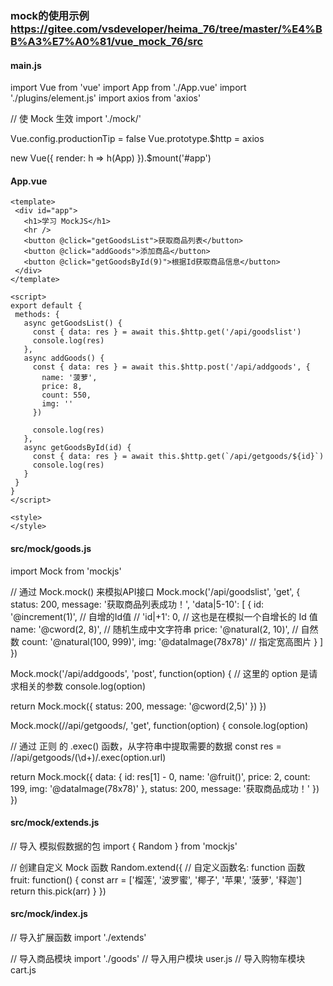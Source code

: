 ### mock的使用示例 https://gitee.com/vsdeveloper/heima_76/tree/master/%E4%BB%A3%E7%A0%81/vue_mock_76/src
#### main.js
import Vue from 'vue'
import App from './App.vue'
import './plugins/element.js'
import axios from 'axios'

// 使 Mock 生效
import './mock/'

Vue.config.productionTip = false
Vue.prototype.$http = axios

new Vue({
  render: h => h(App)
}).$mount('#app')

#### App.vue
 ```
<template>
  <div id="app">
    <h1>学习 MockJS</h1>
    <hr />
    <button @click="getGoodsList">获取商品列表</button>
    <button @click="addGoods">添加商品</button>
    <button @click="getGoodsById(9)">根据Id获取商品信息</button>
  </div>
</template>

<script>
export default {
  methods: {
    async getGoodsList() {
      const { data: res } = await this.$http.get('/api/goodslist')
      console.log(res)
    },
    async addGoods() {
      const { data: res } = await this.$http.post('/api/addgoods', {
        name: '菠萝',
        price: 8,
        count: 550,
        img: ''
      })

      console.log(res)
    },
    async getGoodsById(id) {
      const { data: res } = await this.$http.get(`/api/getgoods/${id}`)
      console.log(res)
    }
  }
}
</script>

<style>
</style>
```

#### src/mock/goods.js
import Mock from 'mockjs'

// 通过 Mock.mock() 来模拟API接口
Mock.mock('/api/goodslist', 'get', {
  status: 200,
  message: '获取商品列表成功！',
  'data|5-10': [
    {
      id: '@increment(1)', // 自增的Id值
      // 'id|+1': 0, // 这也是在模拟一个自增长的 Id 值
      name: '@cword(2, 8)', // 随机生成中文字符串
      price: '@natural(2, 10)', // 自然数
      count: '@natural(100, 999)',
      img: '@dataImage(78x78)' // 指定宽高图片
    }
  ]
})

Mock.mock('/api/addgoods', 'post', function(option) {
  // 这里的 option 是请求相关的参数
  console.log(option)

  return Mock.mock({
    status: 200,
    message: '@cword(2,5)'
  })
})

Mock.mock(/\/api\/getgoods/, 'get', function(option) {
  console.log(option)

  // 通过 正则 的 .exec() 函数，从字符串中提取需要的数据
  const res = /\/api\/getgoods\/(\d+)/.exec(option.url)

  return Mock.mock({
    data: {
      id: res[1] - 0,
      name: '@fruit()',
      price: 2,
      count: 199,
      img: '@dataImage(78x78)'
    },
    status: 200,
    message: '获取商品成功！'
  })
})

#### src/mock/extends.js
// 导入 模拟假数据的包
import { Random } from 'mockjs'

// 创建自定义 Mock 函数
Random.extend({
  // 自定义函数名: function 函数
  fruit: function() {
    const arr = ['榴莲', '波罗蜜', '椰子', '苹果', '菠萝', '释迦']
    return this.pick(arr)
  }
})

#### src/mock/index.js
// 导入扩展函数
import './extends'

// 导入商品模块
import './goods'
// 导入用户模块  user.js
// 导入购物车模块  cart.js
